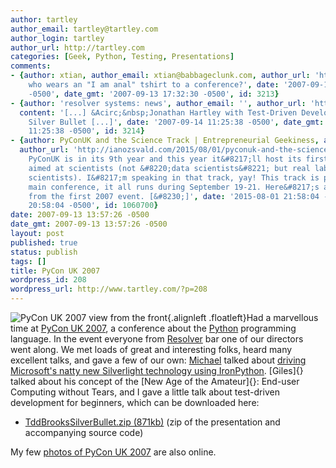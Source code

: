 ```yaml
---
author: tartley
author_email: tartley@tartley.com
author_login: tartley
author_url: http://tartley.com
categories: [Geek, Python, Testing, Presentations]
comments:
- {author: xtian, author_email: xtian@babbageclunk.com, author_url: 'http://', content: 'Whoa,
    who wears an "I am anal" tshirt to a conference?', date: '2007-09-13 17:32:30
    -0500', date_gmt: '2007-09-13 17:32:30 -0500', id: 3213}
- {author: 'resolver systems: news', author_email: '', author_url: 'http://www.resolversystems.com/news/?p=13',
  content: '[...] &Acirc;&nbsp;Jonathan Hartley with Test-Driven Development: Brooks&#8217;
    Silver Bullet [...]', date: '2007-09-14 11:25:38 -0500', date_gmt: '2007-09-14
    11:25:38 -0500', id: 3214}
- {author: PyConUK and the Science Track | Entrepreneurial Geekiness, author_email: '',
  author_url: 'http://ianozsvald.com/2015/08/01/pyconuk-and-the-science-track/', content: '[&#8230;]
    PyConUK is in its 9th year and this year it&#8217;ll host its first Science Track
    aimed at scientists (not &#8220;data scientists&#8221; but real lab-coat-wearing
    scientists). I&#8217;m speaking in that track, yay! This track is part of the
    main conference, it all runs during September 19-21. Here&#8217;s a tiny reminder
    from the first 2007 event. [&#8230;]', date: '2015-08-01 21:58:04 -0500', date_gmt: '2015-08-01
    20:58:04 -0500', id: 1060700}
date: 2007-09-13 13:57:26 -0500
date_gmt: 2007-09-13 13:57:26 -0500
layout: post
published: true
status: publish
tags: []
title: PyCon UK 2007
wordpress_id: 208
wordpress_url: http://www.tartley.com/?p=208
---
```


![PyCon UK 2007 view from the
front](http://www.tartley.com/wp-content/uploads/2007/09/pycon.jpg){.alignleft
.floatleft}Had a marvellous time at [PyCon UK
2007](http://pyconuk.org/index.html), a conference about the
[Python](http://python.org) programming language. In the event everyone
from [Resolver](http://resolversystems.com) bar one of our directors
went along. We met loads of great and interesting folks, heard many
excellent talks, and gave a few of our own:
[Michael](http://www.voidspace.org.uk/python/weblog/index.shtml) talked
about [driving Microsoft's natty new Silverlight technology using
IronPython](http://www.voidspace.org.uk/ironpython/webide/webide.html).
[Giles]{} talked about his concept of the [New Age of the Amateur]{}:
End-user Computing without Tears, and I gave a little talk about
test-driven development for beginners, which can be downloaded here:

-   [TddBrooksSilverBullet.zip
    (871kb)](http://www.tartley.com/wp-content/uploads/2007/11/tddbrookssilverbullet.zip "TddBrooksSilverBullet.zip (871kb)")
    (zip of the presentation and accompanying source code)

My few [photos of PyCon UK
2007](http://picasaweb.google.co.uk/tartley/PyConUK2007) are also
online.
